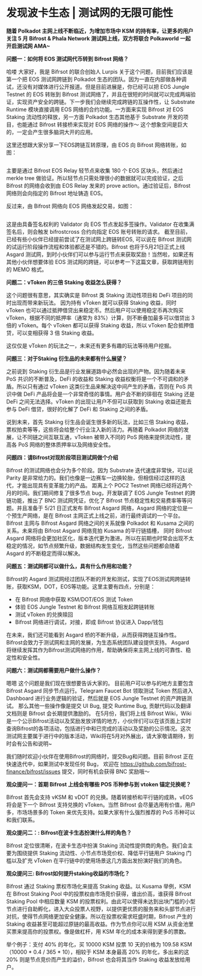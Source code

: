 # 发现波卡生态 | 测试网的无限可能性

**随着 Polkadot 主网上线不断临近，为增加市场中 KSM 的持有率，让更多的用户关注 5 月 Bifrost & Phala Network 测试网上线，双方将联合 Polkaworld 一起开启测试网 AMA~**

**问题一：如何将 EOS 测试网代币转到 Bifrost 网络？**

哈喽 大家好，我是 Bifrsot 的联合创始人 Lurpis 关于这个问题，目前我们应该是第一个把 EOS 测试网跨链到 Polkadot 生态的团队。因为一直在内部做各种调试，还没有对媒体进行公开报道。但是目前进展是，你已经可以把 EOS Jungle Testnet 的 EOS 转账到 Bifrost 测试网络了，并且在很短的时间就可以完成两端验证，实现资产安全的跨链。下一步我们会继续完成跨链的互操作性，让 Substrate Runtime 模块直接调用 EOS 网络的合约功能。一方面来实现 Bifrost 对 EOS Staking 流动性的释放，另一方面 Polkadot 生态其他基于 Substrate 开发的项目，也能通过 Bifrost 转接桥来实现对 EOS 网络的操作～ 这个想象空间是巨大的，一定会产生很多脑洞大开的应用。

这里还想跟大家分享一下EOS跨链互转原理，由 EOS 向 Bifrost 网络转账，如图：

<img :src="$withBase('/zh/news-ama04-1')" alt="" />

主要是通过 Bifrost EOS Relay 轻节点来收集 180 个 EOS 区块头，然后通过 merkle tree 做验证。所以轻节点只需处理很小的数据就可以完成验证，之后 Bifrost 的网络会收到由 EOS Relay 发来的 prove action。通过验证后，Bifrost 网络则会向指定的 Bifrost 地址铸造 EOS。

反过来，由 Bifrost 网络向  EOS 网络发起交易，如图：

<img :src="$withBase('/zh/news-ama04-2')" alt="" />

这是由具备签名权利的 Validator 向 EOS 节点发起多签操作。Validator 在收集满签名后，则会触发 bifrostcross 合约向指定 EOS 账号转账的请求。 截至目前，已经有些小伙伴已经提前尝试了在测试网上跨链转EOS, 可以说在 Bifrost 测试网的试运行阶段操作流程和体验都还是不错的。Bifrost 也将于5月21日正式上线 Asgard 测试网，到时小伙伴们可以参与运行节点来获取奖励！当然啦，如果还有其他小伙伴想要体验 EOS 测试网的跨链，可以参考一下这篇文章，获取跨链用到的 MEMO 格式。

**问题二：vToken 的三倍 Staking 收益怎么获得？**

这个问题很有意思，其实确实是 Bifrost 类 Staking 流动性项目和 DeFi 项目的同时出现而带来新玩法。 因为持有 vToken 就可以获得 Staking 收益，同时 vToken 也可以通过抵押借贷出来稳定币。然后用户可以使用稳定币再次购买 vToken，根据不同的抵押率（通常为 83%）计算，则不断叠加最多可以借贷出 3 倍的 vToken。每个 vToken 都可以获得 Staking 收益，所以 vToken 配合抵押借贷，可以变相获得 3 倍 Staking 收益。

这仅仅是 vToken 的玩法之一，未来还有更多有趣的玩法等待用户挖掘。

**问题三：对于Staking 衍生品的未来都有什么展望？**

之前说到 Staking 衍生品是行业发展道路中必然会出现的产物。因为随着未来 PoS 共识的不断普及，DeFi 的收益和 Staking 收益权衡将是一个不可调和的矛盾。所以只有通过 vToken 这类衍生品来解决这中间产生的矛盾，否则在 PoS 共识中做 DeFi 产品将会是一个非常奇怪的事情。用户会不断的徘徊在 Staking 还是 DeFi 之间无法选择。vToken 的出现让用户不但可以获取到 Staking 收益还能去参与 DeFi 借贷，很好的化解了 DeFi 和 Staking 之间的矛盾。

说到未来，首先 Staking 衍生品会诞生很多新的玩法，比如三倍 Staking 收益，票权拍卖等等，这些将会给整个行业注入新的活力。再随着 Polkadot 网络的发展，让不同链之间互联互通，vToken 被带入不同的 PoS 网络来提供流动性，提高各 PoS 网络的整体质押率以及网络安全性。

**问题四：请Bifrost对现阶段项目测试网做个介绍**

Bifrost 的测试网络也会分为多个阶段。因为 Substrate 迭代速度非常快，可以说 Parity 是非常给力的。我们也像是一边赛车一边换轮胎，但相信经过这样的迭代，才能出现具有变革能力的产品。 距离上个 POC2 Testnet 网络已经将近两个月的时间。我们期间修复了很多节点 bug，开发联调了 EOS Jungle Testnet 的跨链功能，推出了 BNC 测试网凭证，优化了 Bifrost 节点稳定性和交易费率等等问题。并且准备于 5/21 日正式发布 Bifrost Asgard 网络，Asgard 网络的定位是一个预生产网络，是在 Bifrost 主网正式上线之前，进行最终调试的一个平台。Bifrost 主网与 Bifrost Asgard 网络之间的关系就像 Polkadot 和 Kusama 之间的关系。未来将由 Bifrost Asgard 网络竞拍 Kusama 的平行链插槽， 同时 Bifrost Asgard 网络将会更加社区化，版本迭代更为激进。所以在前期也时常会出现不太稳定的情况，如节点频繁升级，数据结构发生变化，当然这些问题都会随着 Asgard 的不断稳定而得以解决。

**问题五：测试网都可以做什么，具有什么作用和功能？**

Bifrost的 Asgard 测试网经过团队不断的开发和测试，实现了EOS测试网跨链转账，获取KSM，DOT，EOS等功能。这里主要有四点，分别是：

- 在  Bifrost 网络中获取 KSM/DOT/EOS 测试 Token
- 体验 EOS Jungle Testnet 和 Bifrost 网络互相发起跨链转账
- 测试 vToken 的兑换赎回
- Bifrost 网络进行调试，对接，即成 Bifrost 协议进入 Dapp/钱包

在未来，我们还可能看到 Asgard 桥的不断升级，从而获得跨链互操作性。Bifrost会致力于测试网和主网的发展，为生态系统团队建设提供支持。 Asgard 将继续发挥其作为Bifrost测试网络的作用，帮助确保将来主网上线的可靠性、稳定性和安全性。

**问题六：测试网都需要用户做什么操作？**

嗯嗯 这个问题是我们现在很想要告诉大家的。 目前用户可以参与的地方主要包含 Bifrost Asgard 同步节点运行。Telegram Faucet Bot 领取测试 Token 然后进入 Dashboard 进行业务逻辑的验证，然后就是 EOS Jungle Testnet 的资产跨链测试。 那么其他一些操作像是提交 UI Bug, 提交 Runtime Bug, 贡献代码以及翻译文档则是 Bifrost 会长期提供激励的。 在5月份，我们将上线 Bifrost Wiki，Wiki是一个公示Bifrost活动以及奖励发放详情的地方，小伙伴们可以在该页面上实时查询Bifrost的各项活动，包括进行中和已完成的活动以及奖励的公示情况。这次测试网主要属于进行中的版本活动，Wiki将在5月对外展出，请大家敬请期待，到时会有公告和说明~

我们随时欢迎小伙伴在使用Bifrost的网络时，提交Bug和问题。目前 Bifrost 正在快速迭代中，如果测试中发现任何 Bug， 欢迎在 <https://github.com/bifrost-finance/bifrost/issues> 提交，同时有机会获得 BNC 奖励哦～

**观众提问一：首期 Bifrost 上线会有哪些 POS 币种参与到 vtoken 锚定兑换呢？**

Bifrost 首先会支持  vKSM 和 vDOT 的兑换。随着转接桥和平行链的成熟，vEOS 将会是下一个 Bifrost 支持兑换的 vToken。当然 Bifrost 会尽量选用有价值，用户多，市场场景多的 Token 来优先支持。如果大家有什么强烈推荐的 PoS 币种可以和我们联系。

**观众提问二：: Bifrost在波卡生态扮演什么样的角色？**

Bifrost 定位很清晰，在波卡生态中扮演 Staking 流动性提供商的角色。我们会主要为围绕提供 Staking 流动性、小节点市场竞价权、降低平行链用户 Staking 门槛以及扩充 vToken 在平行链中的使用场景这几方面出发扮演好我们的角色。

**观众提问三: Bifrost如何提升staking收益的市场化？**

Bifrost 通过 Staking 票权市场化来提高 Staking 收益。以 Kusama 举例，KSM 在  Bifrost Staking Pool 中的投票权由市场竞价获得，谁出价高，谁获得 Bifrost Staking Pool 中相应数量 KSM 的投票权利。由此可以使得未达到出块门槛的小型节点进行自助孵化，进入大众投票人视野，以提供更优质的服务来和头部节点进行对抗，使得节点网络更加安全健康。所以在投票权需求旺盛时期，Bifrost 产生的 Staking 收益甚至可能超过原链的最高收益。作为节点你可以用 KSM 从资金池里买票来提高你的投票权。像是做杠杆，用 KSM 年化的成本来得到更多的票数。

举个例子：支付 40% 的年化，买 10000 KSM 投票 10 天的价格为 109.58 KSM （10000 * 0.4 / 365 * 10），相较于 KSM 本身最高 20% 的年化，多出来的这 20% 则是节点竞价而产生的溢价，Bifrost 也会将其当作 Staking 收益发放给用户。
